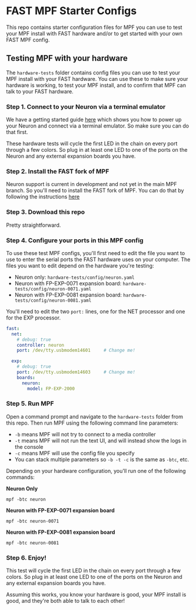 # FAST MPF Starter Configs

This repo contains starter configuration files for MPF you can use to test your MPF install with FAST hardware and/or to get started with your own FAST MPF config.

## Testing MPF with your hardware

The `hardware-tests` folder contains config files you can use to test your MPF install with your FAST hardware. You can use these to make sure your hardware is working, to test your MPF install, and to confirm that MPF can talk to your FAST hardware.

### Step 1. Connect to your Neuron via a terminal emulator

We have a getting started guide [here](https://fastpinball.com/learning/tutorials/connecting-fast-neuron/) which shows you how to power up your Neuron and connect via a terminal emulator. So make sure you can do that first.

These hardware tests will cycle the first LED in the chain on every port through a few colors. So plug in at least one LED to one of the ports on the Neuron and any external expansion boards you have.

### Step 2. Install the FAST fork of MPF

Neuron support is current in development and not yet in the main MPF branch. So you'll need to install the FAST fork of MPF. You can do that by following the instructions [here](https://fastpinball.com/mpf/neuron/)

### Step 3. Download this repo

Pretty straightforward.

### Step 4. Configure your ports in this MPF config

To use these test MPF configs, you'll first need to edit the file you want to use to enter the serial ports the FAST hardware uses on your computer. The files you want to edit depend on the hardware you're testing:

* Neuron only: `hardware-tests/config/neuron.yaml`
* Neuron with FP-EXP-0071 expansion board: `hardware-tests/config/neuron-0071.yaml`
* Neuron with FP-EXP-0081 expansion board: `hardware-tests/config/neuron-0081.yaml`

You'll need to edit the two `port:` lines, one for the NET processor and one for the EXP processor.

```yaml
fast:
  net:
    # debug: true
    controller: neuron
    port: /dev/tty.usbmodem14601     # Change me!

  exp:
    # debug: true
    port: /dev/tty.usbmodem14603     # Change me!
    boards:
      neuron:
        model: FP-EXP-2000

```

### Step 5. Run MPF

Open a command prompt and navigate to the `hardware-tests` folder from this repo. Then run MPF using the following command line parameters:

* `-b` means MPF will not try to connect to a media controller
* `-t` means MPF will not run the text UI, and will instead show the logs in the console
* `-c` means MPF will use the config file you specify
* You can stack multiple parameters so `-b -t -c` is the same as `-btc`, etc.

Depending on your hardware configuration, you'll run one of the following commands:

**Neuron Only**

    mpf -btc neuron

**Neuron with FP-EXP-0071 expansion board**

    mpf -btc neuron-0071

**Neuron with FP-EXP-0081 expansion board**

    mpf -btc neuron-0081

### Step 6. Enjoy!

This test will cycle the first LED in the chain on every port through a few colors. So plug in at least one LED to one of the ports on the Neuron and any external expansion boards you have.

Assuming this works, you know your hardware is good, your MPF install is good, and they're both able to talk to each other!
